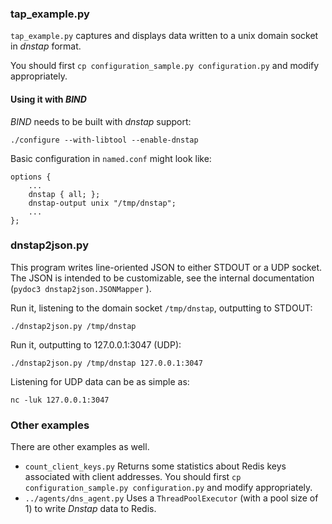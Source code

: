 ### tap_example.py

`tap_example.py` captures and displays data written to a unix domain socket in _dnstap_ format.

You should first `cp configuration_sample.py configuration.py` and modify appropriately.

#### Using it with _BIND_

_BIND_ needs to be built with _dnstap_ support:

```
./configure --with-libtool --enable-dnstap
```

Basic configuration in `named.conf` might look like:

```
options {
    ...
    dnstap { all; };
    dnstap-output unix "/tmp/dnstap";
    ...
};
```

### dnstap2json.py

This program writes line-oriented JSON to either STDOUT or a UDP socket. The JSON is intended to be
customizable, see the internal documentation (`pydoc3 dnstap2json.JSONMapper` ).

Run it, listening to the domain socket `/tmp/dnstap`, outputting to STDOUT:

```
./dnstap2json.py /tmp/dnstap
```

Run it, outputting to 127.0.0.1:3047 (UDP):

```
./dnstap2json.py /tmp/dnstap 127.0.0.1:3047
```

Listening for UDP data can be as simple as:

```
nc -luk 127.0.0.1:3047
```

### Other examples

There are other examples as well.

* `count_client_keys.py` Returns some statistics about Redis keys associated with client addresses. You should first `cp configuration_sample.py configuration.py` and modify appropriately.
* `../agents/dns_agent.py` Uses a `ThreadPoolExecutor` (with a pool size of 1) to write _Dnstap_ data to Redis.
